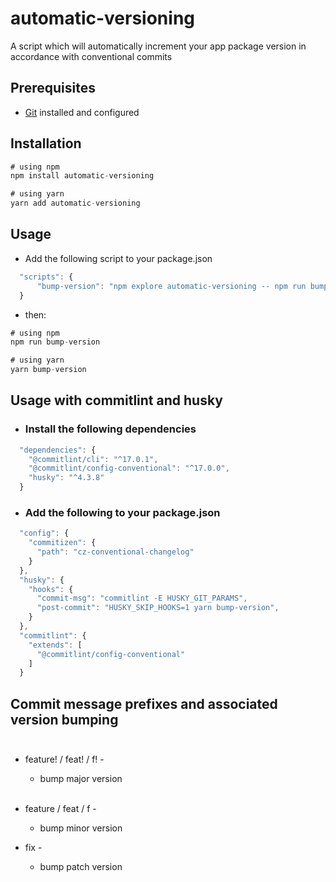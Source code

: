 # automatic-versioning

A script which will automatically increment your app package version in accordance with conventional commits

## Prerequisites
- [Git](https://git-scm.com/) installed and configured

## Installation

```js
# using npm
npm install automatic-versioning

# using yarn
yarn add automatic-versioning
```

## Usage

- Add the following script to your package.json<br/>
```js
  "scripts": {
      "bump-version": "npm explore automatic-versioning -- npm run bump-version --name=<package_name>",
  } 
```
- then:

```js
# using npm
npm run bump-version

# using yarn
yarn bump-version
```

## Usage with commitlint and husky<br/>

- ### Install the following dependencies
```js
  "dependencies": {
    "@commitlint/cli": "^17.0.1",
    "@commitlint/config-conventional": "^17.0.0",
    "husky": "^4.3.8"
  }
```

- ### Add the following to your package.json<br/>
```js
  "config": {
    "commitizen": {
      "path": "cz-conventional-changelog"
    }
  },
  "husky": {
    "hooks": {
      "commit-msg": "commitlint -E HUSKY_GIT_PARAMS",
      "post-commit": "HUSKY_SKIP_HOOKS=1 yarn bump-version",
    }
  },
  "commitlint": {
    "extends": [
      "@commitlint/config-conventional"
    ]
  }
```

## Commit message prefixes and associated version bumping<br/><br/>

- feature! / feat! / f! -
  - bump major version <br/><br/>

- feature / feat / f -
  - bump minor version <br/>

- fix -
  - bump patch version <br/>